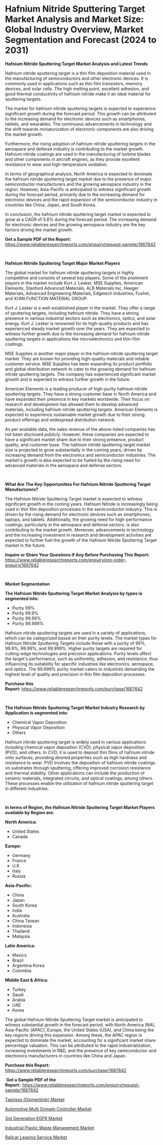 <p><h1>Hafnium Nitride Sputtering Target Market Analysis and Market Size: Global Industry Overview, Market Segmentation and Forecast (2024 to 2031)</h1></p><p><strong>Hafnium Nitride Sputtering Target Market Analysis and Latest Trends</strong></p>
<p><p>Hafnium nitride sputtering target is a thin film deposition material used in the manufacturing of semiconductors and other electronic devices. It is commonly used in applications such as thin film transistors, memory devices, and solar cells. The high melting point, excellent adhesion, and good thermal conductivity of hafnium nitride make it an ideal material for sputtering targets.</p><p>The market for hafnium nitride sputtering targets is expected to experience significant growth during the forecast period. This growth can be attributed to the increasing demand for electronic devices such as smartphones, tablets, and wearables. The continuous advancements in technology and the shift towards miniaturization of electronic components are also driving the market growth.</p><p>Furthermore, the rising adoption of hafnium nitride sputtering targets in the aerospace and defense industry is contributing to the market growth. Hafnium nitride coatings are used in the manufacturing of turbine blades and other components in aircraft engines, as they provide excellent resistance to wear and high-temperature oxidation.</p><p>In terms of geographical analysis, North America is expected to dominate the hafnium nitride sputtering target market due to the presence of major semiconductor manufacturers and the growing aerospace industry in the region. However, Asia-Pacific is anticipated to witness significant growth during the forecast period, primarily due to the increasing demand for electronic devices and the rapid expansion of the semiconductor industry in countries like China, Japan, and South Korea.</p><p>In conclusion, the hafnium nitride sputtering target market is expected to grow at a CAGR of 5.8% during the forecast period. The increasing demand for electronic devices and the growing aerospace industry are the key factors driving the market growth.</p></p>
<p><strong>Get a Sample PDF of the Report:&nbsp;</strong> <a href="https://www.reliableresearchreports.com/enquiry/request-sample/1667642">https://www.reliableresearchreports.com/enquiry/request-sample/1667642</a></p>
<p>&nbsp;</p>
<p><strong>Hafnium Nitride Sputtering Target Major Market Players</strong></p>
<p><p>The global market for hafnium nitride sputtering targets is highly competitive and consists of several key players. Some of the prominent players in the market include Kurt J. Lesker, MSE Supplies, American Elements, Stanford Advanced Materials, ALB Materials Inc, Heeger Materials, Advanced Engineering Materials, Edgetech Industries, Fushel, and XI'AN FUNCTION MATERIAL GROUP.</p><p>Kurt J. Lesker is a well-established player in the market. They offer a range of sputtering targets, including hafnium nitride. They have a strong presence in various industrial sectors such as electronics, optics, and solar energy. Kurt J. Lesker is renowned for its high-quality products and has experienced steady market growth over the years. They are expected to witness further growth due to the increasing demand for hafnium nitride sputtering targets in applications like microelectronics and thin-film coatings.</p><p>MSE Supplies is another major player in the hafnium nitride sputtering target market. They are known for providing high-quality materials and reliable customer service. MSE Supplies has been expanding its product portfolio and global distribution network to cater to the growing demand for hafnium nitride sputtering targets. The company has experienced significant market growth and is expected to witness further growth in the future.</p><p>American Elements is a leading producer of high-purity hafnium nitride sputtering targets. They have a strong customer base in North America and have expanded their presence in key markets worldwide. Their focus on research and development has allowed them to develop advanced materials, including hafnium nitride sputtering targets. American Elements is expected to experience sustainable market growth due to their strong product offerings and widespread distribution network.</p><p>As per available data, the sales revenue of the above-listed companies has not been disclosed publicly. However, these companies are expected to have a significant market share due to their strong presence, product quality, and customer base. The hafnium nitride sputtering target market size is projected to grow substantially in the coming years, driven by increasing demand from the electronics and semiconductor industries. The market's growth is also expected to be fueled by the rising need for advanced materials in the aerospace and defense sectors.</p></p>
<p>&nbsp;</p>
<p><strong>What Are The Key Opportunities For Hafnium Nitride Sputtering Target Manufacturers?</strong></p>
<p><p>The Hafnium Nitride Sputtering Target market is expected to witness significant growth in the coming years. Hafnium Nitride is increasingly being used in thin film deposition processes in the semiconductor industry. This is driven by the rising demand for electronic devices such as smartphones, laptops, and tablets. Additionally, the growing need for high-performance coatings, particularly in the aerospace and defense sectors, is also contributing to the market growth. Moreover, advancements in technology and the increasing investment in research and development activities are expected to further fuel the growth of the Hafnium Nitride Sputtering Target market in the future.</p></p>
<p><strong>Inquire or Share Your Questions If Any Before Purchasing This Report:</strong> <a href="https://www.reliableresearchreports.com/enquiry/pre-order-enquiry/1667642">https://www.reliableresearchreports.com/enquiry/pre-order-enquiry/1667642</a></p>
<p>&nbsp;</p>
<p><strong>Market Segmentation</strong></p>
<p><strong>The Hafnium Nitride Sputtering Target Market Analysis by types is segmented into:</strong></p>
<p><ul><li>Purity 99%</li><li>Purity 99.9%</li><li>Purity 99.99%</li><li>Purity 99.999%</li></ul></p>
<p><p>Hafnium nitride sputtering targets are used in a variety of applications, which can be categorized based on their purity levels. The market types for Hafnium Nitride Sputtering Targets include those with a purity of 99%, 99.9%, 99.99%, and 99.999%. Higher purity targets are required for cutting-edge technologies and precision applications. Purity levels affect the target's performance, such as uniformity, adhesion, and resistance, thus influencing its suitability for specific industries like electronics, aerospace, and optics. The 99.999% purity market caters to industries demanding the highest level of quality and precision in thin film deposition processes.</p></p>
<p><strong>Purchase this Report:&nbsp;</strong><a href="https://www.reliableresearchreports.com/purchase/1667642">https://www.reliableresearchreports.com/purchase/1667642</a></p>
<p>&nbsp;</p>
<p><strong>The Hafnium Nitride Sputtering Target Market Industry Research by Application is segmented into:</strong></p>
<p><ul><li>Chemical Vapor Deposition</li><li>Physical Vapor Deposition</li><li>Others</li></ul></p>
<p><p>Hafnium nitride sputtering target is widely used in various applications including chemical vapor deposition (CVD), physical vapor deposition (PVD), and others. In CVD, it is used to deposit thin films of hafnium nitride onto surfaces, providing desired properties such as high hardness and resistance to wear. PVD involves the deposition of hafnium nitride coatings on substrates through sputtering, offering improved corrosion resistance and thermal stability. Other applications can include the production of ceramic materials, integrated circuits, and optical coatings, among others. These processes enable the utilization of hafnium nitride sputtering target in different industries.</p></p>
<p>&nbsp;</p>
<p><strong>In terms of Region, the Hafnium Nitride Sputtering Target Market Players available by Region are:</strong></p>
<p>
    <p> <strong> North America: </strong>
        <ul>
            <li>United States</li>
            <li>Canada</li>
        </ul>
        </p> 
    <p> <strong> Europe: </strong>
        <ul>
            <li>Germany</li>
            <li>France</li>
            <li>U.K.</li>
            <li>Italy</li>
            <li>Russia</li>
        </ul>
        </p> 
    <p> <strong> Asia-Pacific: </strong>
        <ul>
            <li>China</li>
            <li>Japan</li>
            <li>South Korea</li>
            <li>India</li>
            <li>Australia</li>
            <li>China Taiwan</li>
            <li>Indonesia</li>
            <li>Thailand</li>
            <li>Malaysia</li>
        </ul>
        </p> 
    <p> <strong> Latin America: </strong>
        <ul>
            <li>Mexico</li>
            <li>Brazil</li>
            <li>Argentina Korea</li>
            <li>Colombia</li>
        </ul>
        </p> 
    <p> <strong> Middle East & Africa: </strong>
        <ul>
            <li>Turkey</li>
            <li>Saudi</li>
            <li>Arabia</li>
            <li>UAE</li>
            <li>Korea</li>
        </ul>
    </p>
    </p>
<p><p>The global Hafnium Nitride Sputtering Target market is anticipated to witness substantial growth in the forecast period, with North America (NA), Asia-Pacific (APAC), Europe, the United States (USA), and China being the key regions driving this expansion. Among these, the APAC region is expected to dominate the market, accounting for a significant market share percentage valuation. This can be attributed to the rapid industrialization, increasing investments in R&D, and the presence of key semiconductor and electronics manufacturers in countries like China and Japan.</p></p>
<p><strong>Purchase this Report: </strong><a href="https://www.reliableresearchreports.com/purchase/1667642">https://www.reliableresearchreports.com/purchase/1667642</a></p>
<p>&nbsp;<strong>Get a Sample PDF of the Report:&nbsp;&nbsp;</strong><a href="https://www.reliableresearchreports.com/enquiry/request-sample/1667642">https://www.reliableresearchreports.com/enquiry/request-sample/1667642</a></p>
<p><strong></strong></p>
<p><p><a href="https://medium.com/p/be0b5015caab/edit">Tagrisso (Osimertinib) Market</a></p><p><a href="https://github.com/yoshih12/Market-Research-Report-List-1/blob/main/automotive-multi-domain-controller-market.md">Automotive Multi Domain Controller Market</a></p><p><a href="https://medium.com/p/0504d87e7de5/edit">3rd Generation EGFR Market</a></p><p><a href="https://www.linkedin.com/pulse/global-industrial-plastic-waste-management-market-size-trends-xfbbf?trackingId=rvk%2BP4luSQmz5b8xzsGLlw%3D%3D">Industrial Plastic Waste Management Market</a></p><p><a href="https://www.linkedin.com/pulse/railcar-leasing-service-market-research-report-unlocks-s0hyc?trackingId=yNaa13hLRK%2BKcx4AxCFfsA%3D%3D">Railcar Leasing Service Market</a></p></p>